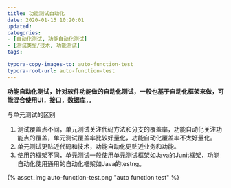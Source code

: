 ```yaml
---
title: 功能测试自动化
date: 2020-01-15 10:20:01
updated: 
categories: 
- [自动化测试, 功能自动化测试]
- [测试类型/技术, 功能测试]
tags:

typora-copy-images-to: auto-function-test
typora-root-url: auto-function-test
---
```


**功能自动化测试，针对软件功能做的自动化测试，一般也基于自动化框架来做，可能混合使用UI，接口，数据库，。**

与单元测试的区别
1. 测试覆盖点不同，单元测试关注代码方法和分支的覆盖率，功能自动化关注功能点的覆盖，单元测试覆盖率比较好量化，功能自动化覆盖率不太好量化。
2. 单元测试更贴近代码和技术，功能自动化更贴近业务和功能。
3. 使用的框架不同，单元测试一般使用单元测试框架如Java的Junit框架，功能自动化使用通用的自动化框架如Java的testng。

{% asset_img auto-function-test.png "auto function test" %}
